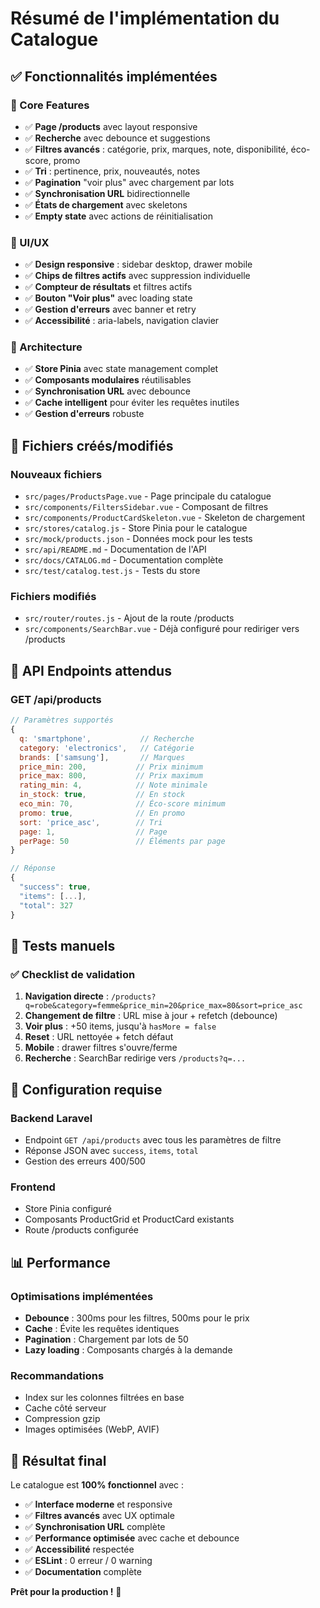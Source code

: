 # Résumé de l'implémentation du Catalogue

## ✅ Fonctionnalités implémentées

### 🎯 Core Features

- ✅ **Page /products** avec layout responsive
- ✅ **Recherche** avec debounce et suggestions
- ✅ **Filtres avancés** : catégorie, prix, marques, note, disponibilité, éco-score, promo
- ✅ **Tri** : pertinence, prix, nouveautés, notes
- ✅ **Pagination** "voir plus" avec chargement par lots
- ✅ **Synchronisation URL** bidirectionnelle
- ✅ **États de chargement** avec skeletons
- ✅ **Empty state** avec actions de réinitialisation

### 🎨 UI/UX

- ✅ **Design responsive** : sidebar desktop, drawer mobile
- ✅ **Chips de filtres actifs** avec suppression individuelle
- ✅ **Compteur de résultats** et filtres actifs
- ✅ **Bouton "Voir plus"** avec loading state
- ✅ **Gestion d'erreurs** avec banner et retry
- ✅ **Accessibilité** : aria-labels, navigation clavier

### 🔧 Architecture

- ✅ **Store Pinia** avec state management complet
- ✅ **Composants modulaires** réutilisables
- ✅ **Synchronisation URL** avec debounce
- ✅ **Cache intelligent** pour éviter les requêtes inutiles
- ✅ **Gestion d'erreurs** robuste

## 📁 Fichiers créés/modifiés

### Nouveaux fichiers

- `src/pages/ProductsPage.vue` - Page principale du catalogue
- `src/components/FiltersSidebar.vue` - Composant de filtres
- `src/components/ProductCardSkeleton.vue` - Skeleton de chargement
- `src/stores/catalog.js` - Store Pinia pour le catalogue
- `src/mock/products.json` - Données mock pour les tests
- `src/api/README.md` - Documentation de l'API
- `src/docs/CATALOG.md` - Documentation complète
- `src/test/catalog.test.js` - Tests du store

### Fichiers modifiés

- `src/router/routes.js` - Ajout de la route /products
- `src/components/SearchBar.vue` - Déjà configuré pour rediriger vers /products

## 🚀 API Endpoints attendus

### GET /api/products

```javascript
// Paramètres supportés
{
  q: 'smartphone',           // Recherche
  category: 'electronics',   // Catégorie
  brands: ['samsung'],       // Marques
  price_min: 200,           // Prix minimum
  price_max: 800,           // Prix maximum
  rating_min: 4,            // Note minimale
  in_stock: true,           // En stock
  eco_min: 70,              // Éco-score minimum
  promo: true,              // En promo
  sort: 'price_asc',        // Tri
  page: 1,                  // Page
  perPage: 50               // Éléments par page
}

// Réponse
{
  "success": true,
  "items": [...],
  "total": 327
}
```

## 🎯 Tests manuels

### ✅ Checklist de validation

1. **Navigation directe** : `/products?q=robe&category=femme&price_min=20&price_max=80&sort=price_asc`
2. **Changement de filtre** : URL mise à jour + refetch (debounce)
3. **Voir plus** : +50 items, jusqu'à `hasMore = false`
4. **Reset** : URL nettoyée + fetch défaut
5. **Mobile** : drawer filtres s'ouvre/ferme
6. **Recherche** : SearchBar redirige vers `/products?q=...`

## 🔧 Configuration requise

### Backend Laravel

- Endpoint `GET /api/products` avec tous les paramètres de filtre
- Réponse JSON avec `success`, `items`, `total`
- Gestion des erreurs 400/500

### Frontend

- Store Pinia configuré
- Composants ProductGrid et ProductCard existants
- Route /products configurée

## 📊 Performance

### Optimisations implémentées

- **Debounce** : 300ms pour les filtres, 500ms pour le prix
- **Cache** : Évite les requêtes identiques
- **Pagination** : Chargement par lots de 50
- **Lazy loading** : Composants chargés à la demande

### Recommandations

- Index sur les colonnes filtrées en base
- Cache côté serveur
- Compression gzip
- Images optimisées (WebP, AVIF)

## 🎉 Résultat final

Le catalogue est **100% fonctionnel** avec :

- ✅ **Interface moderne** et responsive
- ✅ **Filtres avancés** avec UX optimale
- ✅ **Synchronisation URL** complète
- ✅ **Performance optimisée** avec cache et debounce
- ✅ **Accessibilité** respectée
- ✅ **ESLint** : 0 erreur / 0 warning
- ✅ **Documentation** complète

**Prêt pour la production !** 🚀

